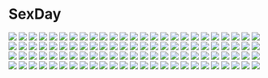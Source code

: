 # SexDay
![](https://konachan.com/image/8c2cd12b46ac52481df96ca6246dd793/Konachan.com%20-%2047210%20akaza%20all_male%20male%20may-be_soft%20pai_touch%20trap%20zoom_layer.jpg)
![](https://konachan.com/image/7a53565e3ce6ee055c7a84cf5b4969bd/Konachan.com%20-%2043494%20hattori_mitsuru%20underwear.jpg)
![](https://konachan.com/jpeg/c0bff029bdaa46b81e54b388796f1c45/Konachan.com%20-%20273333%202l%20bikini_top%20blonde_hair%20blush%20breasts%20headdress%20loli%20long_hair%20maid%20nipples%20nopan%20original%20purple_eyes%20thighhighs%20white%20wristwear.jpg)
![](https://konachan.com/jpeg/4e8c700c643fafc11b1d6addfe8ab701/Konachan.com%20-%20193936%202girls%20bell%20black_hair%20blush%20breasts%20catgirl%20censored%20choker%20cum%20game_cg%20headdress%20long_hair%20neko_works%20nekopara%20nude%20pussy%20sayori%20tail%20white_hair.jpg)
![](https://konachan.com/jpeg/c3d7f0479bf49b8afb0aed5dc0b580a8/Konachan.com%20-%20139578%20fujikawa_runa%20game_cg%20hatsukoi_1_1%20hug%20katagiri_yuuma%20male.jpg)
![](https://konachan.com/jpeg/7315acbd770b505fa1c67cd665a84ecf/Konachan.com%20-%20242559%20all_male%20animal%20cropped%20fish%20male%20maple_%28cyakapon%29%20original%20waifu2x.jpg)
![](https://konachan.com/jpeg/f375a7cc76a80114e4b7234e352b5fd0/Konachan.com%20-%20138749%20astraythem%20game_cg%20ginta%20sakurazuka_natsuki.jpg)
![](https://konachan.com/jpeg/ad5731e1ab94569a69c1e4e300421c4d/Konachan.com%20-%20166443%20ankoromochi%20black_eyes%20black_hair%20blush%20bondage%20breasts%20censored%20cum%20game_cg%20long_hair%20nipples%20nude%20peassoft%20penis%20pussy%20sex%20spread_legs%20urine.jpg)
![](https://konachan.com/image/52942d865980e3a8c111c5941d2eeae3/Konachan.com%20-%20233758%20black_hair%20breasts%20brown_eyes%20brown_hair%20cleavage%20collar%20fish.boy%20gloves%20gray_hair%20green_eyes%20la_yucho%20long_hair%20navel%20shorts%20thighhighs%20wristwear.jpg)
![](https://konachan.com/image/9b1deec23e123698a0dba182ac0c7076/Konachan.com%20-%20171058%20black_hair%20blue_hair%20chisuke%20group%20headband%20long_hair%20miki_sayaka%20pink_hair%20ponytail%20red_hair%20short_hair%20skirt%20thighhighs%20tomoe_mami%20twintails%20white.jpg)
![](https://konachan.com/jpeg/4b939cbd2cf8be15b11fb2897481cb53/Konachan.com%20-%20164146%20ass_grab%20bath%20bathtub%20censored%20chiaki_kurihara%20glasses%20katou_marika%20miniskirt_pirates%20nipples%20pussy%20see_through%20shounen_democratica%20wet%20yuri.jpg)
![](https://konachan.com/image/1906ba27cce8a6ed1f2ccd311b4c3efc/Konachan.com%20-%20207989%20all_male%20enel%20male%20marutora%20one_piece%20tagme.jpg)
![](https://konachan.com/jpeg/55ac528666e1c96729a6fd494b5238a7/Konachan.com%20-%20139458%20fortissimo__akkord%3Absusvier%20game_cg%20ooba_kagerou%20tagme_%28character%29.jpg)
![](https://konachan.com/image/42620ec36d5cd6cf9405cff030352046/Konachan.com%20-%20226582%20anthropomorphism%20anus%20aqua_eyes%20ass%20blush%20censored%20cum%20gray_hair%20long_hair%20nironiro%20no_bra%20panties%20penis%20pussy%20sex%20topless%20twintails%20underwear.jpg)
![](https://konachan.com/jpeg/be4f5b34065ef144d05aa15556582bff/Konachan.com%20-%20246611%20anus%20aqua_eyes%20aqua_hair%20ass%20blush%20bondage%20bow%20breasts%20drink%20gloves%20group%20headband%20long_hair%20nipples%20no_bra%20nopan%20pussy%20red_hair%20rope%20wanaca%20yuri.jpg)
![](https://konachan.com/jpeg/8af7bacd58302bee5d94cfd0d8179ee5/Konachan.com%20-%20213911%20blonde_hair%20crying%20dress%20flowers%20iwai_minato%20original%20petals%20red_eyes.jpg)
![](https://konachan.com/image/25ec6ed159118b32b135a77e6185cebd/Konachan.com%20-%20141644%20blush%20braids%20brown_hair%20culture_japan%20dmyo%20long_hair%20nipple_slip%20nude%20suenaga_mirai%20watermark.jpg)
![](https://konachan.com/jpeg/666f70697c625cc5a907a2a5e869ad95/Konachan.com%20-%20131697%20achiki%20kagamine_len%20kagamine_rin%20male%20pink_eyes%20vocaloid.jpg)
![](https://konachan.com/image/4d702efa311a6586382e153180d8dfe9/Konachan.com%20-%2078030%20air%20blonde_hair%20kamio_misuzu%20key%20ribbons%20school_uniform.jpg)
![](https://konachan.com/jpeg/056814b0133b6e8b0d17ae3997dd971c/Konachan.com%20-%20101401%20aqua_hair%20dress%20hatsune_miku%20long_hair%20space%20twintails%20vocaloid%20yuuki_kira.jpg)
![](https://konachan.com/image/645c2ab0f19d62695f4018e97fda95cd/Konachan.com%20-%2069177%20breasts%20cleavage%20koutaro%20rio%20super_blackjack.jpg)
![](https://konachan.com/image/a2d0ba0a666abe84336eb55ad4b4a004/Konachan.com%20-%2046812%20brown_hair%20felli_loss%20gray_hair%20layfon_alseif%20long_hair%20miyuu%20nina_antalk%20orange_hair%20sharnid_elipton%20short_hair%20sword%20thighhighs%20uniform%20weapon.jpg)
![](https://konachan.com/jpeg/307ed2d87612e9b73f1ad1b1cdb6c000/Konachan.com%20-%20194991%202girls%20animal_ears%20armor%20blonde_hair%20boots%20brown_eyes%20brown_hair%20building%20foxgirl%20jumpei99%20long_hair%20original%20skirt%20snow%20snowman%20tree%20weapon%20winter.jpg)
![](https://konachan.com/jpeg/687a49f2dd9ae8e71f28b82759096098/Konachan.com%20-%20244718%20long_hair%20marmalade_%28elfless_vanilla%29%20sailor_moon%20school_uniform%20sky%20tsukino_usagi%20twintails%20watermark.jpg)
![](https://konachan.com/image/f969675042de5e4b722a56dc776722cb/Konachan.com%20-%20221534%20dima%20horns%20original%20polychromatic%20stars%20wings.jpg)
![](https://konachan.com/image/6641f21348924facbbedd9d58b745cd6/Konachan.com%20-%207515%20building%20city%20ellene_sylvana%20loli%20majokko_a_la_mode%20mariemaia_glory.jpg)
![](https://konachan.com/jpeg/2be375d7bd07ee7d762ad9b8fa3460b3/Konachan.com%20-%20264736%20blue_eyes%20boots%20cape%20chibi%20choker%20dress%20gloves%20gray_hair%20hat%20headband%20headdress%20heart%20navel%20necklace%20pantyhose%20ponytail%20red_eyes%20skirt%20wink%20wristwear.jpg)
![](https://konachan.com/jpeg/4af77c716d0a01308defe4b3d198b9f1/Konachan.com%20-%20255046%20ass%20ass_grab%20blush%20breasts%20censored%20cum%20fellatio%20game_cg%20long_hair%20male%20nipples%20no_bra%20nopan%20paizuri%20penis%20red_eyes%20skirt%20skirt_lift%20white_hair.jpg)
![](https://konachan.com/jpeg/70965187feb8ab7c93b7ec332f0485ac/Konachan.com%20-%20172221%20brown_eyes%20brown_hair%20effordom_soft%20game_cg%20school_uniform%20senmu%20thighhighs%20yagiura_nagi%20yume_ka_utsutsu_ka_matryoshka.jpg)
![](https://konachan.com/image/ec4ea7fa91bef09bd07bb8f9fdd05d69/Konachan.com%20-%20149127%20black_hair%20blood%20deadman_wonderland%20gray_eyes%20igarashi_ganta%20short_hair.jpg)
![](https://konachan.com/jpeg/88e83f477c9c90596dd0304150a125c9/Konachan.com%20-%20165427%20black_eyes%20black_hair%20clouds%20coffee-kizoku%20cure_girl%20kunimura_kotone%20long_hair%20panties%20scan%20school_uniform%20sky%20socks%20underwear.jpg)
![](https://konachan.com/image/7b3046e88031f7e45bc541ef627db4e1/Konachan.com%20-%20171083%20bike_shorts%20blonde_hair%20blush%20cheerleader%20kk-sk-ray%20navel%20orange_eyes%20ponytail%20short_hair%20shorts%20skirt%20white.jpg)
![](https://konachan.com/image/08c1ac4efff82c16b7154c3f5fe6ecbf/Konachan.com%20-%2014104%20galaxy_angel%20milfeulle_sakuraba%20mint_blancmanche%20vanilla_h.jpg)
![](https://konachan.com/image/1968dfdc6b9b870a2fcf74c12650d35c/Konachan.com%20-%20297870%20bow%20domco%20gray_hair%20long_hair%20microphone%20navel%20original%20petals%20red_eyes%20skirt%20twintails%20wristwear.jpg)
![](https://konachan.com/image/138bb24170279678ddb24b5bd292c09d/Konachan.com%20-%2033085%20bikini%20megami%20minami_chiaki%20minami_haruka%20minami_kana%20minami-ke%20scan%20swimsuit.jpg)
![](https://konachan.com/image/a1cceff558e42509c094cda3fa5d7c75/Konachan.com%20-%2062455%20kagamine_rin%20vocaloid.jpg)
![](https://konachan.com/jpeg/1ad821e6f8a885601a02915d656281cc/Konachan.com%20-%20120463%20ass%20komeiji_satori%20panties%20purple_eyes%20purple_hair%20touhou%20underwear.jpg)
![](https://konachan.com/image/f7cb3f40e2f470649e2a22f3a72ca31e/Konachan.com%20-%20136870%20anegasaki_nene%20love_plus%20mino_taro.jpg)
![](https://konachan.com/image/8c06a821d42cdb9cf5045ad99b7f43ca/Konachan.com%20-%2038315%20cc%20code_geass%20kallen_stadtfeld%20lelouch_lamperouge%20male%20rollo_lamperouge%20vector.jpg)
![](https://konachan.com/jpeg/532713fa93c56a4a6326dd55d9baa4ae/Konachan.com%20-%20165192%20bikini%20highschool_dxd%20miyama-zero%20panties%20rias_gremory%20school_uniform%20senran_kagura%20skirt%20striped_panties%20swimsuit%20underwear%20yaegashi_nan.jpg)
![](https://konachan.com/image/ae9551e046b02d16953db2c3e4c12b6c/Konachan.com%20-%20114715%20diamic_days%20game_cg%20green_hair%20himenogawa_kotora%20lump_of_sugar%20orange_eyes%20sesena_yau.jpg)
![](https://konachan.com/jpeg/690aee17882c5b8110794ea592fb5b81/Konachan.com%20-%20229804%202girls%20ass%20black_hair%20blush%20braids%20breasts%20brown_eyes%20fire_emblem%20headband%20jadenkaiba%20long_hair%20no_bra%20onsen%20panties%20topless%20underwear%20water.jpg)
![](https://konachan.com/image/c91ba9910381238816c01f5d42cf5eff/Konachan.com%20-%2088322%20kaibutsu_oujo%20kuroda_kazuya%20riza_wildman.jpg)
![](https://konachan.com/image/c02d5ed36770f8527bacba4c6c4d3b01/Konachan.com%20-%20195924%202girls%20ass%20asteion%20blonde_hair%20blush%20flowers%20food%20gray_hair%20landscape%20loli%20long_hair%20panties%20ponytail%20sacred_heart%20scenic%20underwear%20water.jpg)
![](https://konachan.com/jpeg/43a85b9489df936a06851410f2bc0eb9/Konachan.com%20-%2092737%20all-time%20blue_eyes%20breast_grab%20breasts%20censored%20futsu_janai%20game_cg%20nipples%20open_shirt%20penis%20pussy%20red_hair%20sakurazaki_kotoko%20sex.jpg)
![](https://konachan.com/jpeg/74563e730acec077b422b5bb8b393aad/Konachan.com%20-%20185894%20ass%20bed%20blonde_hair%20blue_eyes%20dengeki_hime%20headdress%20logo%20loli%20panties%20renai_revenge%20riel_anderson%20scan%20thighhighs%20topless%20underwear%20watermark.jpg)
![](https://konachan.com/image/4d9adf505497049d21bb96d337a9e858/Konachan.com%20-%20205558%20barefoot%20blush%20bra%20breast_hold%20breasts%20brown_hair%20cum%20kounose_akara%20moonshiner%20nipples%20nipple_slip%20original%20panties%20panty_pull%20purple_eyes%20underwear.jpg)
![](https://konachan.com/image/77f92024a65424b01b01d118e07c3ad1/Konachan.com%20-%2060690%20hatsune_miku%20vocaloid.jpg)
![](https://konachan.com/image/b89b5178162daab2b91b9f28ad50ac39/Konachan.com%20-%2038349%20aquaplus%20kawata_hisashi%20leaf%20lucy_maria_misora%20to_heart%20to_heart_2.jpg)
![](https://konachan.com/jpeg/c044542a8111a0950463cf26e87df09a/Konachan.com%20-%20116300%20game_cg%20japanese_clothes%20kamishiro_honoka%20love_2_quad%20marmalade%20miko%20naruse_hirofumi.jpg)
![](https://konachan.com/image/53de146674355dbeee82e774434d27cc/Konachan.com%20-%2016789%20dark%20rozen_maiden%20suigintou.jpg)
![](https://konachan.com/image/67edd21716ef8b916ef2ce513e4ee8b7/Konachan.com%20-%20221106%20armor%20dragon%20group%20navel%20original%20shisshou_senkoku%20spear%20sword%20weapon.jpg)
![](https://konachan.com/image/4d55103fe1f19cfb003d2aeee5dcd58c/Konachan.com%20-%20124993%20breast_grab%20breasts%20errors%20fingering%20koku%20lactation%20nipples%20nopan%20pussy%20spread_legs%20teddy_bear%20thighhighs%20uncensored.jpg)
![](https://konachan.com/jpeg/cfed3ed0b3ae910b4c7e3ca9b43f5784/Konachan.com%20-%20122921%20akigase_nozomi%20ass%20bed%20black_hair%20game_cg%20long_hair%20manatsu_no_yoru_no_yuki_monogatari%20mikeou%20panties%20skirt%20thighhighs%20underwear.jpg)
![](https://konachan.com/image/5b29be124fba146282dd8b721e209efa/Konachan.com%20-%2030744%20animal_ears%20catgirl%20louise_fran%C3%A7oise_le_blanc_de_la_valli%C3%A8re%20zero_no_tsukaima.jpg)
![](https://konachan.com/image/e2db951aa4bfb5351351430075e53dba/Konachan.com%20-%2057699%20all_male%20code_geass%20lelouch_lamperouge%20male.jpg)
![](https://konachan.com/image/264d96e35d5c234bd4daba8cf1368901/Konachan.com%20-%20303286%20blue_eyes%20blush%20dungeon_and_fighter%20monaim%20paizuri%20pink_hair%20uncensored.jpg)
![](https://konachan.com/image/b7d771e0539f383372ff1a71ccbd6e1b/Konachan.com%20-%2024726%20bicolored_eyes%20rozen_maiden%20suiseiseki.jpg)
![](https://konachan.com/jpeg/d54b7b38e1feb9b6fc7c5dd7ec5ef3b1/Konachan.com%20-%207422%20garden_%28galge%29%20hoshigano_akira%20rindou_mana.jpg)
![](https://konachan.com/jpeg/69e08fe4a30141448da09e6bb4a61b95/Konachan.com%20-%20137852%20rindou_saika%20sakuya_tsuitachi%20school_swimsuit%20sena_mitsuki%20skintight%20sukumizu_tabe_houdai%20swimsuit%20tachibana_mei%20waffle%20wet.jpg)
![](https://konachan.com/image/7618188a6d4436feaa59b9cd60a2dcd3/Konachan.com%20-%206488%20bakuretsu_tenshi%20jo%20meg.jpg)
![](https://konachan.com/image/eae130c157600cfcac3b02c33df6ffc2/Konachan.com%20-%2085907%20brown_hair%20glasses%20green_eyes%20ikkitousen%20long_hair%20ryuubi_gentoku%20shiozaki_yuji.jpg)
![](https://konachan.com/image/9153fa1bd83cd933f2a43d231da7534d/Konachan.com%20-%2059912%20saki%20virsaladze_nelly.jpg)
![](https://konachan.com/jpeg/885e21c0debef50ebb0c986e97063fd6/Konachan.com%20-%20241246%20animal%20bird%20blonde_hair%20grass%20kneehighs%20kyod%2B%20long_hair%20original%20school_uniform%20skirt%20thighhighs%20twintails.jpg)
![](https://konachan.com/image/820d7e2236d47c0738434107813ea213/Konachan.com%20-%20103034%20arsenixc%20bicycle%20flowers%20nobody%20original%20scenic%20tree.jpg)
![](https://konachan.com/image/9322771e2771bf3991caad849e8ce35c/Konachan.com%20-%2022451%202girls%20christmas%20duplicate%20fate_testarossa%20hat%20loli%20mahou_shoujo_lyrical_nanoha%20megami%20santa_costume%20santa_hat%20scan%20takamachi_nanoha.jpg)
![](https://konachan.com/jpeg/0b73ee260a22c22401f7e7ccee216aa1/Konachan.com%20-%2089383%20animal_ears%20catgirl%20chen%20fang%20fine_%28artist%29%20multiple_tails%20tail%20touhou%20white.jpg)
![](https://konachan.com/jpeg/5bb498104b7464c5efbb7756aacf0648/Konachan.com%20-%20183479%20bikini%20blonde_hair%20blue_eyes%20boku_wa_tomodachi_ga_sukunai%20hasegawa_kobato%20navel%20red_eyes%20swimsuit%20transparent%20vector.jpg)
![](https://konachan.com/jpeg/44e83e4183f04a23859ba6e9374fe019/Konachan.com%20-%20286962%20aldehyde%20ball%20bang_dream%21%20bikini%20bow%20breasts%20choker%20flowers%20gray_hair%20long_hair%20navel%20necklace%20petals%20ponytail%20rose%20swimsuit%20water%20yellow_eyes.jpg)
![](https://konachan.com/image/16e7557253198140cdf1460ef8bd6bd1/Konachan.com%20-%20188156%20aqua_eyes%20bikini%20blush%20boots%20breasts%20cleavage%20headphones%20nurse%20original%20pantyhose%20red_hair%20skirt%20swimsuit%20thighhighs%20tie%20twintails%20umbrella%20wet.jpg)
![](https://konachan.com/image/c5187c03f12458796a5931af9248a32e/Konachan.com%20-%2078058%20godees%20ikaros%20monochrome%20sora_no_otoshimono.jpg)
![](https://konachan.com/image/3a4f55beb85d5decaff5086e7aab2ffa/Konachan.com%20-%2034827%20askray%20bosshi%20censored%20galge.com%20group%20logo%20loli.jpg)
![](https://konachan.com/image/a848874217903be416973ebf97a5613e/Konachan.com%20-%2029681%20sister_princess.jpg)
![](https://konachan.com/jpeg/7edcc20742585062484b19a23200ea00/Konachan.com%20-%20173672%20ass%20barefoot%20blush%20bra%20brown_hair%20long_hair%20megami%20ogiso_setsuna%20ookubo_yoshiyuki%20panties%20scan%20topless%20underwear%20white_album%20white_album_2.jpg)
![](https://konachan.com/image/19b330ae8e2a3c85f9d4e8a9f0755c80/Konachan.com%20-%2077405%20angel_beats%21%20tachibana_kanade%20wings.jpg)
![](https://konachan.com/jpeg/e58f6bece1aeca6b6f768bd84e99e700/Konachan.com%20-%20127932%20blush%20bomi%20censored%20fellatio%20game_cg%20kyougoku_yomi%20long_hair%20molamola_software%20omae_no_pantsu_wa_nani-iro_da%21%20panties%20penis%20school_uniform%20underwear.jpg)
![](https://konachan.com/image/52248d13794bdcf9a44399ac85bd230e/Konachan.com%20-%2069191%20candy%20carnelian%20dress%20green_eyes%20lollipop%20long_hair%20purple_hair%20ribbons%20thighhighs.jpg)
![](https://konachan.com/image/8e3a02920510182c66d30ceae4f44528/Konachan.com%20-%2071754%20barokkusu%20bikini%20breasts%20cleavage%20hatsune_miku%20swimsuit%20twintails%20vocaloid.jpg)
![](https://konachan.com/image/fa18f197dd54a100947e21039f699304/Konachan.com%20-%20148360%20aqua_hair%20blue_hair%20crying%20hatsune_miku%20hug%20kaito%20long_hair%20male%20tears%20vocaloid.jpg)
![](https://konachan.com/image/2d01c5e77685c45967aff5f48d575fdc/Konachan.com%20-%20278357%20apple228%20building%20dress%20flowers%20gloves%20goth-loli%20gray_hair%20headdress%20lolita_fashion%20long_hair%20original%20petals%20purple_eyes%20rose%20stockings.jpg)
![](https://konachan.com/jpeg/27e17b0b4b3f2e8bb823006c00b69695/Konachan.com%20-%20269329%202girls%20aliasing%20azur_lane%20blue_eyes%20breasts%20cleavage%20drink%20flowers%20foxgirl%20gloves%20long_hair%20mask%20moon%20night%20sake%20sky%20tail%20tree%20watermark%20white_hair.jpg)
![](https://konachan.com/image/e7693c27c3141d90f3997575b0147805/Konachan.com%20-%20216344%20anthropomorphism%20equipments_fairy_%28kancolle%29%20fairy_%28kancolle%29%20i-iv%20kantai_collection%20mechagirl%20mochizuki_%28kancolle%29%20tagme.jpg)
![](https://konachan.com/image/5145febcf92d4bf608cbb15cc4d6fffc/Konachan.com%20-%206216%20barefoot%20black_eyes%20blush%20brown_hair%20dress%20short_hair%20souldeep%20twintails.jpg)
![](https://konachan.com/image/2b62d8faf7acabe5bb910b0fbab2deb9/Konachan.com%20-%20209114%20aqua_hair%20blue_eyes%20breasts%20cleavage%20cropped%20kog%27maw%20league_of_legends%20ptcrow%20signed%20sona_buvelle.jpg)
![](https://konachan.com/jpeg/335b405cea7a857c49830891f00ad52c/Konachan.com%20-%20245174%20aliasing%20bodysuit%20breasts%20brown_eyes%20brown_hair%20d.va%20erect_nipples%20gloves%20gun%20headphones%20logo%20long_hair%20overwatch%20skintight%20tattoo%20weapon%20z_shichao.jpg)
![](https://konachan.com/jpeg/d5e653e63325775fc3f743f3150b4bd1/Konachan.com%20-%20189056%20blue_eyes%20blush%20breast_hold%20breasts%20fingering%20game_cg%20ibuki_kohane%20masturbation%20nipples%20panties%20pussy_juice%20school_uniform%20syroh%20thighhighs%20underwear.jpg)
![](https://konachan.com/image/f502ba2b927aa1ca2971703c01cd5835/Konachan.com%20-%2027773%20animal_ears%20higurashi_no_naku_koro_ni%20houjou_satoko%20swimsuit%20tail.jpg)
![](https://konachan.com/image/ebaf898c5fbb2d2da7a74746c4430b18/Konachan.com%20-%20287604%20ass%20beach%20bikini%20black_hair%20breasts%20dearonnus%20fate_grand_order%20fate_%28series%29%20japanese_clothes%20purple_eyes%20swimsuit%20sword%20water%20weapon%20wristwear.jpg)
![](https://konachan.com/image/f95c2ce8835fe1cfac85ff46e1ff88ef/Konachan.com%20-%20123619%202girls%20hat%20komeiji_koishi%20komeiji_satori%20pink_hair%20touhou%20yutazou.jpg)
![](https://konachan.com/jpeg/fd90909c9b40b03e906de4e74b3d977d/Konachan.com%20-%20258096%20breasts%20censored%20fellatio%20fingering%20green_hair%20hatachi%20original%20penis%20ponytail%20pussy_juice%20short_hair%20spread_legs%20swimsuit%20wet%20yellow_eyes.jpg)
![](https://konachan.com/jpeg/a5530cd324222afbb3995a9af83cc1f0/Konachan.com%20-%20198107%20breasts%20brown_hair%20cleavage%20clinexgrim%20futami_mami%20grass%20idolmaster%20japanese_clothes%20no_bra%20open_shirt%20petals%20pink_eyes%20thighhighs.jpg)
![](https://konachan.com/image/ca2509538dbde754d58a5c415eb970c3/Konachan.com%20-%2047278%20breasts%20cleavage%20japanese_clothes%20miko%20no_bra%20open_shirt%20uni8.jpg)
![](https://konachan.com/image/fab3b85d82ff450a3a08053f3097b133/Konachan.com%20-%20204858%20anthropomorphism%20ass%20beach%20bikini%20breasts%20brown_hair%20cleavage%20hiei_%28kancolle%29%20kantai_collection%20necklace%20short_hair%20suneo%20swimsuit%20wristwear.jpg)
![](https://konachan.com/jpeg/d1492f2301d916428fbb3456bd4fec41/Konachan.com%20-%20132580%20breasts%20cleavage%20game_cg%20motorcycle%20red_hair%20strawberry_feels%20yoshiwo.jpg)
![](https://konachan.com/image/cb6da4274a0a8a8fa86d0f1e8880b71e/Konachan.com%20-%2059835%20armor%20blue_eyes%20gray_hair%20weapon.jpg)
![](https://konachan.com/image/06ec66a98d7d956b6f632d2d5ea05306/Konachan.com%20-%20280054%20bed%20building%20chihuri405%20cigarette%20city%20dark%20drink%20flowers%20gray_eyes%20gray_hair%20long_hair%20original%20pantyhose%20rain%20shorts%20smoking%20tie%20water.jpg)
![](https://konachan.com/jpeg/7af02b2bf9aca5631280e2bc0671fd0b/Konachan.com%20-%20201513%20animal%20building%20fish%20hitomai%20original%20stairs%20underwater%20water.jpg)
![](https://konachan.com/jpeg/14723cb01fb9380dca5d5decfb845af9/Konachan.com%20-%20227195%202girls%20blue_eyes%20dangan-ronpa%20dangan-ronpa_2%20doll%20enoshima_junko%20kneehighs%20minami_chiaki%20monokuma%20pink_eyes%20pink_hair%20thighhighs%20twintails%20wings.jpg)
![](https://konachan.com/image/21446fc802f030f2ed069e37b41f56c4/Konachan.com%20-%20256980%20bakemonogatari%20blonde_hair%20breasts%20cleavage%20gloves%20kizumonogatari%20loli%20long_hair%20pointed_ears%20scan%20short_hair%20tagme_%28artist%29%20vampire%20yellow_eyes.jpg)
![](https://konachan.com/image/cf5472078318c268b2226b8f07caf1d6/Konachan.com%20-%20128258%202girls%20blonde_hair%20bow%20braids%20brown_hair%20hakurei_reimu%20hat%20kirisame_marisa%20miko%20morino_hon%20ofuda%20short_hair%20touhou%20witch%20yellow_eyes%20zoom_layer.jpg)
